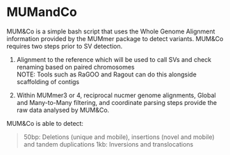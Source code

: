 # MUMandCo

MUM&Co is a simple bash script that uses the Whole Genome Alignment information provided by the MUMmer package to detect variants.
MUM&Co requires two steps prior to SV detection.

1. Alignment to the reference which will be used to call SVs and check renaming based on paired chromosomes       
NOTE: Tools such as RaGOO and Ragout can do this alongside scaffolding of contigs

2. Within MUMmer3 or 4, reciprocal nucmer genome alignments, Global and Many-to-Many filtering, and coordinate parsing steps provide the raw data analysed by MUM&Co.

MUM&Co is able to detect:
>50bp: Deletions (unique and mobile), insertions (novel and mobile) and tandem duplications
>1kb: Inversions and translocations
